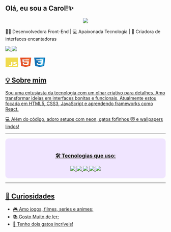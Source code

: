 ## Olá, eu sou a Carol!✨

<p align="center">
  <img src="https://media.giphy.com/media/13HgwGsXF0aiGY/giphy.gif" width="150">
</p

<p align="center">
  👩‍💻 Desenvolvedora Front-End | 💻 Apaixonada Tecnologia | 🌈 Criadora de interfaces encantadoras
</p>

 <div>
   <a href="https://github.com/devemdobro">
   <img height="180em" src="https://github-readme-stats.vercel.app/api?username=AnaCCCapel&show_icons=true&theme=nightowl&include_all_commits=true&count_private=true"/>
   <img height="180em" src="https://github-readme-stats.vercel.app/api/top-langs/?username=AnaCCapel&layout=compact&langs_count=6&theme=nightowl"/>
</div>
    
<div style="display: inline_block"><br>
  <img align="center" alt="Js" height="30" width="40" src="https://raw.githubusercontent.com/devicons/devicon/master/icons/javascript/javascript-plain.svg">
  <img align="center" alt="HTML" height="30" width="40" src="https://raw.githubusercontent.com/devicons/devicon/master/icons/html5/html5-original.svg">
  <img align="center" alt="CSS" height="30" width="40" src="https://raw.githubusercontent.com/devicons/devicon/master/icons/css3/css3-original.svg">
</div>


## 💡 Sobre mim

Sou uma entusiasta da tecnologia com um olhar criativo para detalhes. Amo transformar ideias em interfaces bonitas e funcionais. Atualmente estou focada em HTML5, CSS3, JavaScript e aprendendo frameworks como React.

💻 Além do código, adoro setups com neon, gatos fofinhos 😻 e wallpapers lindos!

---

<div align="center" style="background-color:#f0e5ff; padding: 20px; border-radius: 10px;">
  
### 🛠️ Tecnologias que uso:
  
<img src="https://img.shields.io/badge/HTML5-E34F26?style=for-the-badge&logo=html5&logoColor=fff"/>
<img src="https://img.shields.io/badge/CSS3-1572B6?style=for-the-badge&logo=css3&logoColor=fff"/>
<img src="https://img.shields.io/badge/JavaScript-F7DF1E?style=for-the-badge&logo=javascript&logoColor=000"/>
<img src="https://img.shields.io/badge/Git-F05032?style=for-the-badge&logo=git&logoColor=fff"/>
<img src="https://img.shields.io/badge/GitHub-181717?style=for-the-badge&logo=github&logoColor=fff"/>

</div>

---

## 🌟 Curiosidades

- 🎮 Amo jogos, filmes, series e animes;
- 📚 Gosto Muito de ler;
- 🐾 Tenho dois gatos incríveis!
